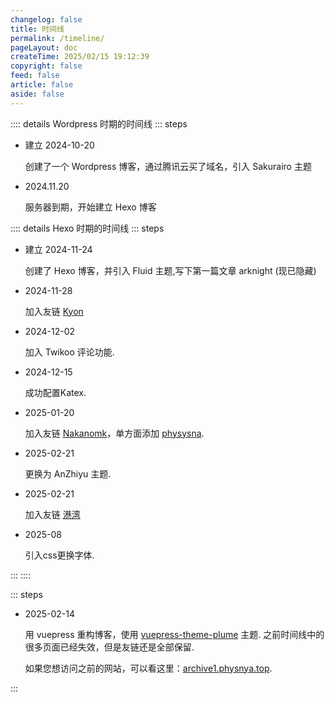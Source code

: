 ```yaml
---
changelog: false
title: 时间线
permalink: /timeline/
pageLayout: doc
createTime: 2025/02/15 19:12:39
copyright: false
feed: false
article: false
aside: false
---
```


:::: details Wordpress 时期的时间线
::: steps

- 建立 2024-10-20

  创建了一个 Wordpress 博客，通过腾讯云买了域名，引入 Sakurairo 主题

- 2024.11.20

  服务器到期，开始建立 Hexo 博客

  
:::: details Hexo 时期的时间线
::: steps

- 建立 2024-11-24

  创建了 Hexo 博客，并引入 Fluid 主题,写下第一篇文章 arknight (现已隐藏)

- 2024-11-28

  加入友链 [Kyon](https://kyon0930.github.io/)

- 2024-12-02

  加入 Twikoo 评论功能.

- 2024-12-15

  成功配置Katex.

- 2025-01-20

  加入友链 [Nakanomk](https://nakanomk.github.io/)，单方面添加 [physysna](https://physnya.top/).

- 2025-02-21

  更换为 AnZhiyu 主题.

- 2025-02-21

  加入友链 [港湾](https://haru-lcy.github.io/)

- 2025-08

  引入css更换字体.

:::
::::

::: steps

- 2025-02-14

  用 vuepress 重构博客，使用 [vuepress-theme-plume](https://theme-plume.vuejs.press/) 主题. 之前时间线中的很多页面已经失效，但是友链还是全部保留.

  如果您想访问之前的网站，可以看这里：[archive1.physnya.top](https://archive1.physnya.top).


:::
